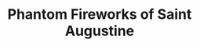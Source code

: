 ---
title: "Phantom Fireworks of Saint Augustine"
url: /saint-augustine/phantom-fireworks-of-saint-augustine/
shop: Pyrotechnik
---